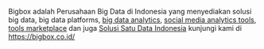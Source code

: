 Bigbox adalah Perusahaan Big Data di Indonesia yang menyediakan solusi big data, big data platforms, <a href="https://bigbox.co.id/"> big data analytics</a>,  <a href="https://bigbox.co.id/">social media analytics tools</a>,  <a href="https://bigbox.co.id/">tools marketplace</a> dan juga <a href="https://bigbox.co.id/">Solusi Satu Data Indonesia</a> kunjungi kami 
di https://bigbox.co.id/
